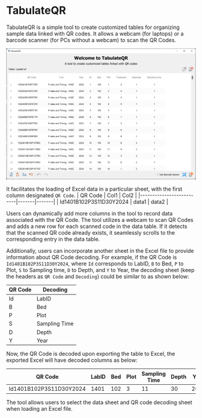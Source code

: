 
# TabulateQR

TabulateQR is a simple tool to create customized tables for organizing sample data linked with QR codes. 
It allows a webcam (for laptops) or a barcode scanner (for PCs without a webcam) to scan the QR Codes.

![alt text](./src/screenshots/TabulateQR.png "Tool GUI")

It facilitates the loading of Excel data in a particular sheet, with the first column designated `QR Code`.
| QR Code                  | Col1  | Col2  |
|--------------------------|-------|-------|
| Id1401B102P3S11D30Y2024  | data1 | data2 |

Users can dynamically add more columns in the tool to record data associated with the QR Code. The tool utilizes a webcam to scan QR Codes and adds a new row for each scanned code in the data table. If it detects that the scanned QR code already exists, it seamlessly scrolls to the corresponding entry in the data table.

Additionally, users can incorporate another sheet in the Excel file to provide information about QR Code decoding. For example, if the QR Code is `Id1401B102P3S11D30Y2024`, where `Id` corresponds to LabID, `B` to Bed, `P` to Plot, `S` to Sampling time, `D` to Depth, and `Y` to Year, the decoding sheet (keep the headers as `QR Code` and `Decoding`) could be similar to as shown below:

| QR Code | Decoding        |
|---------|-----------------|
| Id      | LabID           |
| B       | Bed             |
| P       | Plot            |
| S       | Sampling Time   |
| D       | Depth           |
| Y       | Year            |

Now, the QR Code is decoded upon exporting the table to Excel, the exported Excel will have decoded columns as below:

| QR Code                  | LabID | Bed | Plot | Sampling Time | Depth | Year | Col1  | Col2  |
|--------------------------|-------|-----|------|---------------|-------|------|-------|-------|
| Id1401B102P3S11D30Y2024  | 1401  | 102 | 3    | 11            | 30    | 2024 | data1 | data2 |

The tool allows users to select the data sheet and QR code decoding sheet when loading an Excel file.
